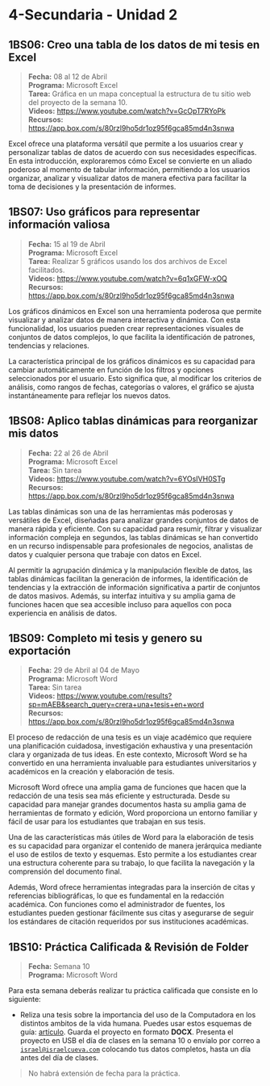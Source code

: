 # 4-Secundaria - Unidad 2

## 1BS06: Creo una tabla de los datos de mi tesis en Excel

> <i class="bi bi-calendar"></i> **Fecha:** 08 al 12 de Abril<br><i class="bi bi-laptop"></i> **Programa:** Microsoft Excel <br><i class="bi bi-clipboard-check"></i> **Tarea:** Gráfica en un mapa conceptual la estructura de tu sitio web del proyecto de la semana 10. <br><i class="bi bi-youtube txt-red"></i> **Videos:** https://www.youtube.com/watch?v=GcOpT7RYoPk<br><i class="bi bi-files"></i> **Recursos:** https://app.box.com/s/80rzl9ho5dr1oz95f6gca85md4n3snwa

Excel ofrece una plataforma versátil que permite a los usuarios crear y personalizar tablas de datos de acuerdo con sus necesidades específicas. En esta introducción, exploraremos cómo Excel se convierte en un aliado poderoso al momento de tabular información, permitiendo a los usuarios organizar, analizar y visualizar datos de manera efectiva para facilitar la toma de decisiones y la presentación de informes.

## 1BS07: Uso gráficos para representar información valiosa

> <i class="bi bi-calendar"></i> **Fecha:** 15 al 19 de Abril<br><i class="bi bi-laptop"></i> **Programa:** Microsoft Excel <br><i class="bi bi-clipboard-check"></i> **Tarea:** Realizar 5 gráficos usando los dos archivos de Excel facilitados.<br><i class="bi bi-youtube txt-red"></i> **Videos:** https://www.youtube.com/watch?v=6q1xGFW-xOQ<br><i class="bi bi-files"></i> **Recursos:** https://app.box.com/s/80rzl9ho5dr1oz95f6gca85md4n3snwa

Los gráficos dinámicos en Excel son una herramienta poderosa que permite visualizar y analizar datos de manera interactiva y dinámica. Con esta funcionalidad, los usuarios pueden crear representaciones visuales de conjuntos de datos complejos, lo que facilita la identificación de patrones, tendencias y relaciones.

La característica principal de los gráficos dinámicos es su capacidad para cambiar automáticamente en función de los filtros y opciones seleccionados por el usuario. Esto significa que, al modificar los criterios de análisis, como rangos de fechas, categorías o valores, el gráfico se ajusta instantáneamente para reflejar los nuevos datos.

<div class="currentTheme">

## 1BS08: Aplico tablas dinámicas para reorganizar mis datos

> <i class="bi bi-calendar"></i> **Fecha:** 22 al 26 de Abril<br><i class="bi bi-laptop"></i> **Programa:** Microsoft Excel <br><i class="bi bi-clipboard-check"></i> **Tarea:** Sin tarea<br><i class="bi bi-youtube txt-red"></i> **Videos:** https://www.youtube.com/watch?v=6YOsIVH0STg<br><i class="bi bi-files"></i> **Recursos:** https://app.box.com/s/80rzl9ho5dr1oz95f6gca85md4n3snwa

Las tablas dinámicas son una de las herramientas más poderosas y versátiles de Excel, diseñadas para analizar grandes conjuntos de datos de manera rápida y eficiente. Con su capacidad para resumir, filtrar y visualizar información compleja en segundos, las tablas dinámicas se han convertido en un recurso indispensable para profesionales de negocios, analistas de datos y cualquier persona que trabaje con datos en Excel.

Al permitir la agrupación dinámica y la manipulación flexible de datos, las tablas dinámicas facilitan la generación de informes, la identificación de tendencias y la extracción de información significativa a partir de conjuntos de datos masivos. Además, su interfaz intuitiva y su amplia gama de funciones hacen que sea accesible incluso para aquellos con poca experiencia en análisis de datos.

<div class="currentTheme">

## 1BS09: Completo mi tesis y genero su exportación

> <i class="bi bi-calendar"></i> **Fecha:** 29 de Abril al 04 de Mayo<br><i class="bi bi-laptop"></i> **Programa:** Microsoft Word <br><i class="bi bi-clipboard-check"></i> **Tarea:** Sin tarea<br><i class="bi bi-youtube txt-red"></i> **Videos:** https://www.youtube.com/results?sp=mAEB&search_query=crera+una+tesis+en+word<br><i class="bi bi-files"></i> **Recursos:** https://app.box.com/s/80rzl9ho5dr1oz95f6gca85md4n3snwa


El proceso de redacción de una tesis es un viaje académico que requiere una planificación cuidadosa, investigación exhaustiva y una presentación clara y organizada de tus ideas. En este contexto, Microsoft Word se ha convertido en una herramienta invaluable para estudiantes universitarios y académicos en la creación y elaboración de tesis.

Microsoft Word ofrece una amplia gama de funciones que hacen que la redacción de una tesis sea más eficiente y estructurada. Desde su capacidad para manejar grandes documentos hasta su amplia gama de herramientas de formato y edición, Word proporciona un entorno familiar y fácil de usar para los estudiantes que trabajan en sus tesis.

Una de las características más útiles de Word para la elaboración de tesis es su capacidad para organizar el contenido de manera jerárquica mediante el uso de estilos de texto y esquemas. Esto permite a los estudiantes crear una estructura coherente para su trabajo, lo que facilita la navegación y la comprensión del documento final.

Además, Word ofrece herramientas integradas para la inserción de citas y referencias bibliográficas, lo que es fundamental en la redacción académica. Con funciones como el administrador de fuentes, los estudiantes pueden gestionar fácilmente sus citas y asegurarse de seguir los estándares de citación requeridos por sus instituciones académicas.

</div>

## 1BS10: Práctica Calificada & Revisión de Folder

> <i class="bi bi-calendar"></i> **Fecha:** Semana 10<br><i class="bi bi-laptop"></i> **Programa:** Microsoft Word

Para esta semana deberás realizar tu práctica calificada que consiste en lo siguiente:

- Reliza una tesis sobre la importancia del uso de la Computadora en los distintos ambitos de la vida humana. Puedes usar estos esquemas de guía: [artículo](https://tesisymasters.com.co/tesis-ejemplos/). Guarda el proyecto en formato **DOCX**. Presenta el proyecto en USB el día de clases en la semana 10 o envíalo por correo a <code>israel@israelcueva.com</code> colocando tus datos completos, hasta un día antes del día de clases.

> No habrá extensión de fecha para la práctica.